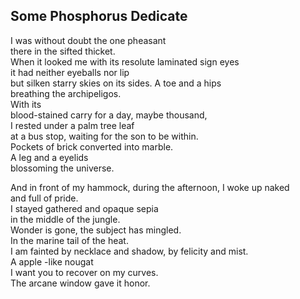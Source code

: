 Some Phosphorus Dedicate
------------------------
I was without doubt the one pheasant  
there in the sifted thicket.  
When it looked me with its resolute laminated sign eyes  
it had neither eyeballs nor lip  
but silken starry skies on its sides. A toe and a hips  
breathing the archipeligos.  
With its  
blood-stained carry for a day, maybe thousand,  
I rested under a palm tree leaf  
at a bus stop, waiting for the son to be within.  
Pockets of brick converted into marble.  
A leg and a eyelids  
blossoming the universe.  
  
And in front of my hammock, during the afternoon, I woke up naked  
and full of pride.  
I stayed gathered and opaque sepia  
in the middle of the jungle.  
Wonder is gone, the subject has mingled.  
In the marine tail of the heat.  
I am fainted by necklace and shadow, by felicity and mist.  
A apple -like nougat  
I want you to recover on my curves.  
The arcane window gave it honor.  
